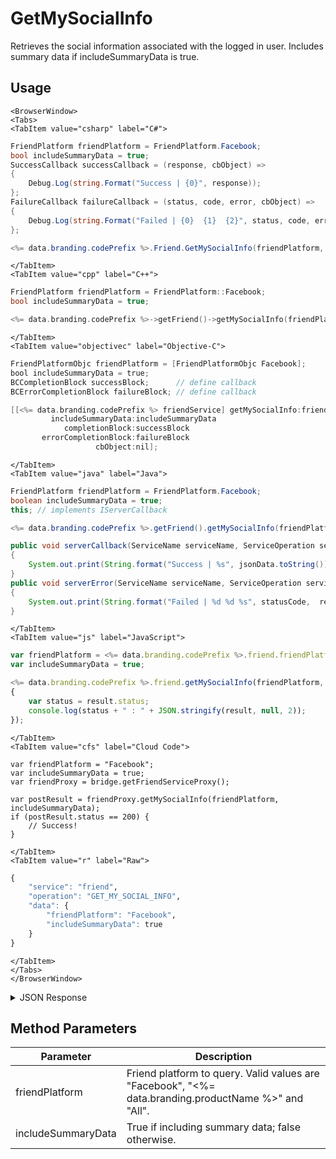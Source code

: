 # GetMySocialInfo

Retrieves the social information associated with the logged in user. Includes summary data if includeSummaryData is true.

<PartialServop service_name="friend" operation_name="GET_MY_SOCIAL_INFO" />

## Usage

```mdx-code-block
<BrowserWindow>
<Tabs>
<TabItem value="csharp" label="C#">
```

```csharp
FriendPlatform friendPlatform = FriendPlatform.Facebook;
bool includeSummaryData = true;
SuccessCallback successCallback = (response, cbObject) =>
{
    Debug.Log(string.Format("Success | {0}", response));
};
FailureCallback failureCallback = (status, code, error, cbObject) =>
{
    Debug.Log(string.Format("Failed | {0}  {1}  {2}", status, code, error));
};

<%= data.branding.codePrefix %>.Friend.GetMySocialInfo(friendPlatform, includeSummaryData, successCallback, failureCallback);
```

```mdx-code-block
</TabItem>
<TabItem value="cpp" label="C++">
```

```cpp
FriendPlatform friendPlatform = FriendPlatform::Facebook;
bool includeSummaryData = true;

<%= data.branding.codePrefix %>->getFriend()->getMySocialInfo(friendPlatform, includeSummaryData, this);
```

```mdx-code-block
</TabItem>
<TabItem value="objectivec" label="Objective-C">
```

```objectivec
FriendPlatformObjc friendPlatform = [FriendPlatformObjc Facebook];
bool includeSummaryData = true;
BCCompletionBlock successBlock;      // define callback
BCErrorCompletionBlock failureBlock; // define callback

[[<%= data.branding.codePrefix %> friendService] getMySocialInfo:friendPlatform
         includeSummaryData:includeSummaryData
            completionBlock:successBlock
       errorCompletionBlock:failureBlock
                   cbObject:nil];
```

```mdx-code-block
</TabItem>
<TabItem value="java" label="Java">
```

```java
FriendPlatform friendPlatform = FriendPlatform.Facebook;
boolean includeSummaryData = true;
this; // implements IServerCallback

<%= data.branding.codePrefix %>.getFriend().getMySocialInfo(friendPlatform, includeSummaryData, this);

public void serverCallback(ServiceName serviceName, ServiceOperation serviceOperation, JSONObject jsonData)
{
    System.out.print(String.format("Success | %s", jsonData.toString()));
}
public void serverError(ServiceName serviceName, ServiceOperation serviceOperation, int statusCode, int reasonCode, String jsonError)
{
    System.out.print(String.format("Failed | %d %d %s", statusCode,  reasonCode, jsonError.toString()));
}
```

```mdx-code-block
</TabItem>
<TabItem value="js" label="JavaScript">
```

```javascript
var friendPlatform = <%= data.branding.codePrefix %>.friend.friendPlatform.Facebook;
var includeSummaryData = true;

<%= data.branding.codePrefix %>.friend.getMySocialInfo(friendPlatform, includeSummaryData, result =>
{
	var status = result.status;
	console.log(status + " : " + JSON.stringify(result, null, 2));
});
```

```mdx-code-block
</TabItem>
<TabItem value="cfs" label="Cloud Code">
```

```cfscript
var friendPlatform = "Facebook";
var includeSummaryData = true;
var friendProxy = bridge.getFriendServiceProxy();

var postResult = friendProxy.getMySocialInfo(friendPlatform, includeSummaryData);
if (postResult.status == 200) {
    // Success!
}
```

```mdx-code-block
</TabItem>
<TabItem value="r" label="Raw">
```

```r
{
	"service": "friend",
	"operation": "GET_MY_SOCIAL_INFO",
	"data": {
		"friendPlatform": "Facebook",
		"includeSummaryData": true
	}
}
```

```mdx-code-block
</TabItem>
</Tabs>
</BrowserWindow>
```

<details>
<summary>JSON Response</summary>

```json
{
  "data": {
    "playerId": "caa0362c-03a8-4c92-8ef6-a19919a97e0a",
    "name": "q2a4d5ba811-CAen",
    "pictureUrl": "https://graph.facebook.com/v3.2/111234914143270/picture?",
    "summaryFriendData": null,
    "externalData": {
      "Facebook": {
        "pictureUrl": "https://graph.facebook.com/v3.2/111234914143270/picture?",
        "name": "Tester Tester",
        "externalId": "111234914143270"
      }
    },
    "server_time": 1615573285941
  },
  "status": 200
}
```
</details>

## Method Parameters
Parameter | Description
--------- | -----------
friendPlatform | Friend platform to query. Valid values are "Facebook", "<%= data.branding.productName %>" and "All".
includeSummaryData | True if including summary data; false otherwise.


